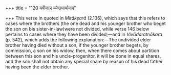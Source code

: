 +++
title = "120 यवीयाञ् ज्येष्ठभार्यायाम्"

+++
This verse in quoted in *Mitākṣarā* (2.136), which says that this refers
to cases where the brothers (the one dead and his younger brother who
beget the son on bis sister-in-law)were not divided, while verse 146
below pertains to cases where they have been divided;—and in
*Vivādaratnākara* (p. 542), which adds the following explanation:—The
undivided elder brother having died without a son, if the younger
brother begets, by commission, a son on his widow, then, when there
comes about partition between this son and his uncle-progenitor, it will
be done in equal shares, and the son shall not obtain any special share
by reason of his dead father having been the elder brother.


